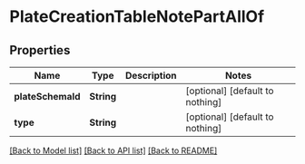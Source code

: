 # PlateCreationTableNotePartAllOf


## Properties
Name | Type | Description | Notes
------------ | ------------- | ------------- | -------------
**plateSchemaId** | **String** |  | [optional] [default to nothing]
**type** | **String** |  | [optional] [default to nothing]


[[Back to Model list]](../README.md#models) [[Back to API list]](../README.md#api-endpoints) [[Back to README]](../README.md)


